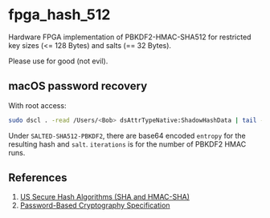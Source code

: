 # fpga_hash_512
Hardware FPGA implementation of PBKDF2-HMAC-SHA512 for restricted key sizes (<= 128 Bytes)
and salts (== 32 Bytes).

Please use for good (not evil).

## macOS password recovery
With root access:
```bash
sudo dscl . -read /Users/<Bob> dsAttrTypeNative:ShadowHashData | tail -n 1 | tr -dc "0-9a-f " | xxd -p -r | plutil -convert xml1 - -o -
```

Under `SALTED-SHA512-PBKDF2`, there are base64 encoded `entropy` for the
resulting hash and `salt`. `iterations` is for the number of PBKDF2 HMAC runs.

## References
1. [US Secure Hash Algorithms (SHA and HMAC-SHA)](https://www.rfc-editor.org/rfc/rfc6234)
2. [Password-Based Cryptography Specification](https://www.rfc-editor.org/rfc/rfc8018)
